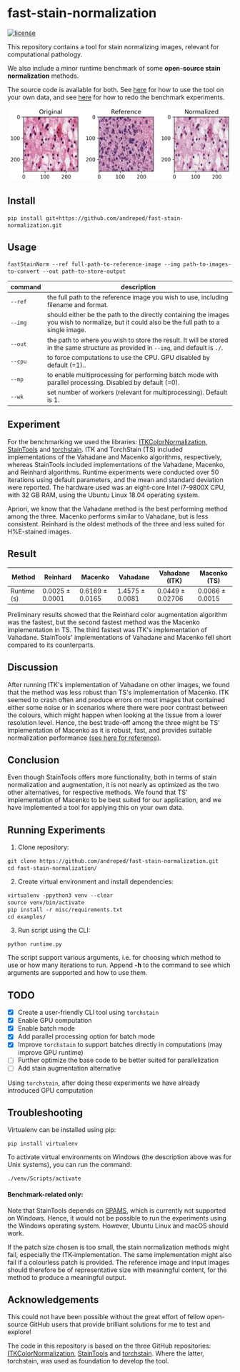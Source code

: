 # fast-stain-normalization

[![license](https://img.shields.io/github/license/DAVFoundation/captain-n3m0.svg?style=flat-square)](https://github.com/DAVFoundation/captain-n3m0/blob/master/LICENSE)

This repository contains a tool for stain normalizing images, relevant for computational pathology.

We also include a minor runtime benchmark of some **open-source stain normalization** methods.

The source code is available for both. See [here](https://github.com/andreped/fast-stain-normalization#usage) for how to use the tool on your own data, and see [here](https://github.com/andreped/fast-stain-normalization#running-experiments) for how to redo the benchmark experiments.

![Screenshot](figures/example_subplot.PNG)

## Install

```
pip install git+https://github.com/andreped/fast-stain-normalization.git
```

## Usage

```
fastStainNorm --ref full-path-to-reference-image --img path-to-images-to-convert --out path-to-store-output
```

| command | description |
| ------------- | ------------- |
| `--ref` | the full path to the reference image you wish to use, including filename and format. |
| `--img` | should either be the path to the directly containing the images you wish to normalize, but it could also be the full path to a single image. |
| `--out` | the path to where you wish to store the result. It will be stored in the same structure as provided in `--img`, and default is `./`. |
| `--cpu` | to force computations to use the CPU. GPU disabled by default (=1).. |
| `--mp` | to enable multiprocessing for performing batch mode with parallel processing. Disabled by default (=0). |
| `--wk` | set number of workers (relevant for multiprocessing). Default is 1. |

## Experiment

For the benchmarking we used the libraries: [ITKColorNormalization](https://github.com/InsightSoftwareConsortium/ITKColorNormalization), [StainTools](https://github.com/Peter554/StainTools) and [torchstain](https://github.com/EIDOSlab/torchstain). ITK and TorchStain (TS) included implementations of the Vahadane and Macenko algorithms, respectively, whereas StainTools included implementations of the Vahadane, Macenko, and Reinhard algorithms. Runtime experiments were conducted over 50 iterations using default parameters, and the mean and standard deviation were reported. The hardware used was an eight-core Intel i7-9800X CPU, with 32 GB RAM, using the Ubuntu Linux 18.04 operating system.

Apriori, we know that the Vahadane method is the best performing method among the three. Macenko performs similar to Vahadane, but is less consistent. Reinhard is the oldest methods of the three and less suited for H%E-stained images.

## Result

| Method  | Reinhard | Macenko | Vahadane | Vahadane (ITK) | Macenko (TS) |
| ------------- | ------------- | ------------- | ------------- | ------------- | ------------- |
| Runtime (s)  | 0.0025 &pm; 0.0001 | 0.6169 &pm; 0.0165 | 1.4575 &pm; 0.0081 | 0.0449 &pm; 0.02706 | 0.0066 &pm; 0.0015 |

Preliminary results showed that the Reinhard color augmentation algorithm was the fastest, but the second fastest method was the Macenko implementation in TS. The third fastest was ITK's implementation of Vahadane. StainTools' implementations of Vahadane and Macenko fell short compared to its counterparts.

## Discussion

After running ITK's implementation of Vahadane on other images, we found that the method was less robust than TS's implementation of Macenko. ITK seemed to crash often and produce errors on most images that contained either some noise or in scenarios where there were poor contrast between the colours, which might happen when looking at the tissue from a lower resolution level. Hence, the best trade-off among the three might be TS' implementation of Macenko as it is robust, fast, and provides suitable normalization performance [(see here for reference)](https://ieeexplore.ieee.org/stamp/stamp.jsp?arnumber=7460968).

## Conclusion

Even though StainTools offers more functionality, both in terms of stain normalization and augmentation, it is not nearly as optimized as the two other alternatives, for respective methods. We found that TS' implementation of Macenko to be best suited for our application, and we have implemented a tool for applying this on your own data.

## Running Experiments

1. Clone repository:
```
git clone https://github.com/andreped/fast-stain-normalization.git
cd fast-stain-normalization/
```

2. Create virtual environment and install dependencies:
```
virtualenv -ppython3 venv --clear
source venv/bin/activate
pip install -r misc/requirements.txt
cd examples/
```

3. Run script using the CLI:
```
python runtime.py
```

The script support various arguments, i.e. for choosing which method to use or how many iterations to run. Append **-h** to the command to see which arguments are supported and how to use them.

## TODO

- [x] Create a user-friendly CLI tool using `torchstain`
- [x] Enable GPU computation
- [x] Enable batch mode
- [x] Add parallel processing option for batch mode
- [x] Improve `torchstain` to support batches directly in computations (may improve GPU runtime)
- [ ] Further optimize the base code to be better suited for parallelization
- [ ] Add stain augmentation alternative

Using `torchstain`, after doing these experiments we have already introduced GPU computation

## Troubleshooting

Virtualenv can be installed using pip:
```
pip install virtualenv
```

To activate virtual environments on Windows (the description above was for Unix systems), you can run the command:
```
./venv/Scripts/activate
```

#### Benchmark-related only:
Note that StainTools depends on [SPAMS](https://github.com/samuelstjean/spams-python), which is currently not supported on Windows. Hence, it would not be possible to run the experiments using the Windows operating system. However, Ubuntu Linux and macOS should work.

If the patch size chosen is too small, the stain normalization methods might fail, especially the ITK-implementation. The same implementation might also fail if a colourless patch is provided. The reference image and input images should therefore be of representative size with meaningful content, for the method to produce a meaningful output.


## Acknowledgements

This could not have been possible without the great effort of fellow open-source GitHub users that provide brilliant solutions for me to test and explore!

The code in this repository is based on the three GitHub repositories: [ITKColorNormalization](https://github.com/InsightSoftwareConsortium/ITKColorNormalization), [StainTools](https://github.com/Peter554/StainTools) and [torchstain](https://github.com/EIDOSlab/torchstain). Where the latter, torchstain, was used as foundation to develop the tool.
